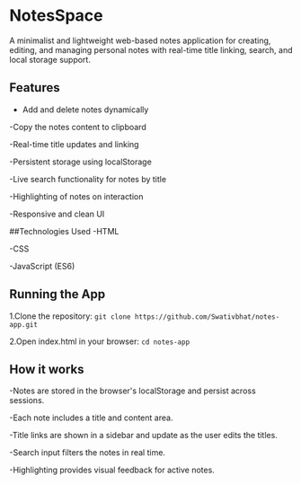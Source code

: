 # NotesSpace
A minimalist and lightweight web-based notes application for creating, editing, and managing personal notes with real-time title linking, search, and local storage support.

## Features

- Add and delete notes dynamically

-Copy the notes content to clipboard

-Real-time title updates and linking

-Persistent storage using localStorage

-Live search functionality for notes by title

-Highlighting of notes on interaction

-Responsive and clean UI

##Technologies Used
-HTML

-CSS

-JavaScript (ES6)

## Running the App

1.Clone the repository:
```git clone https://github.com/Swativbhat/notes-app.git```

2.Open index.html in your browser:
```cd notes-app```

## How it works
-Notes are stored in the browser's localStorage and persist across sessions.

-Each note includes a title and content area.

-Title links are shown in a sidebar and update as the user edits the titles.

-Search input filters the notes in real time.

-Highlighting provides visual feedback for active notes.
